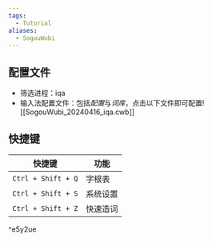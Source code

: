 ```yaml
---
tags:
  - Tutorial
aliases:
  - SogouWubi
---
```

## 配置文件
- 筛选进程：iqa 
- 输入法配置文件：包括*配置*与*词库*，点击以下文件即可配置![[SogouWubi_20240416_iqa.cwb]]
## 快捷键

| 快捷键                | 功能   |
| ------------------ | ---- |
| `Ctrl + Shift + Q` | 字根表  |
| `Ctrl + Shift + S` | 系统设置 |
| `Ctrl + Shift + Z` | 快速造词 |

^e5y2ue